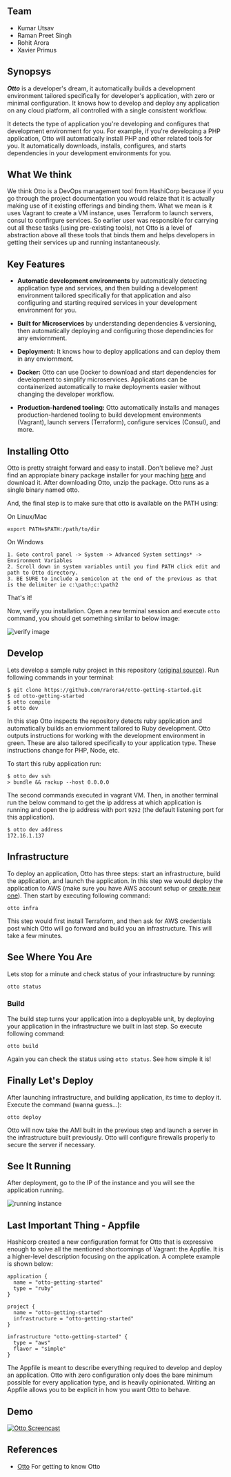 ## Team

* Kumar Utsav
* Raman Preet Singh
* Rohit Arora
* Xavier Primus 

## Synopsys

**_Otto_** is a developer's dream, it automatically builds a development environment tailored specifically for developer's application, with zero or minimal configuration. It knows how to develop and deploy any application on any cloud platform, all controlled with a single consistent workflow.

It detects the type of application you're developing and configures that development environment for you. For example, if you're developing a PHP application, Otto will automatically install PHP and other related tools for you. It automatically downloads, installs, configures, and starts dependencies in your development environments for you.

## What We think

We think Otto is a DevOps management tool from HashiCorp because if you go through the project documentation you would relaize that it is actually making use of it existing offerings and binding them. What we mean is it uses Vagrant to create a VM instance, uses Terraform to launch servers, consul to confirgure services. So earlier user was responsible for carrying out all these tasks (using pre-existing tools), not Otto is a level of abstraction above all these tools that binds them and helps developers in getting their services up and running instantaneously.

## Key Features
* **Automatic development environments** by automatically detecting application type and services, and then building a development environment tailored specifically for that application and also configuring and starting required services in your development environment for you.

* **Built for Microservices** by understanding dependencies & versioning, then automatically deploying and configuring those dependincies for any enviornment.

* **Deployment:** It knows how to deploy applications and can deploy them in any enviornment.

* **Docker:** Otto can use Docker to download and start dependencies for development to simplify microservices. Applications can be containerized automatically to make deployments easier without changing the developer workflow.

* **Production-hardened tooling:** Otto automatically installs and manages production-hardened tooling to build development environments (Vagrant), launch servers (Terraform), configure services (Consul), and more.

## Installing Otto
Otto is pretty straight forward and easy to install. Don't believe me? Just find an appropiate binary package installer for your maching [here](https://ottoproject.io/downloads.html) and download it. After downloading Otto, unzip the package. Otto runs as a single binary named otto.

And, the final step is to make sure that otto is available on the PATH using:

On Linux/Mac
```
export PATH=$PATH:/path/to/dir
```

On Windows
```
1. Goto control panel -> System -> Advanced System settings* -> Environment Variables 
2. Scroll down in system variables until you find PATH click edit and path to Otto directory. 
3. BE SURE to include a semicolon at the end of the previous as that is the delimiter ie c:\path;c:\path2
```
That's it!

Now, verify you installation. Open a new terminal session and execute ```otto``` command, you should get something similar to below image:

![verify image](/images/image1.png)

## Develop

Lets develop a sample ruby project in this repository ([original source](https://github.com/hashicorp/otto-getting-started)). Run following commands in your terminal:

```
$ git clone https://github.com/rarora4/otto-getting-started.git
$ cd otto-getting-started
$ otto compile
$ otto dev
```

In this step Otto inspects the repository detects ruby application and automatically builds an enviornment tailored to Ruby development. Otto outputs instructions for working with the development environment in green. These are also tailored specifically to your application type. These instructions change for PHP, Node, etc.

To start this ruby application run: 

```
$ otto dev ssh
> bundle && rackup --host 0.0.0.0 
```

The second commands executed in vagrant VM. Then, in another terminal run the below command to get the ip address at which application is running and open the ip address with port ```9292```  (the default listening port for this application).

```
$ otto dev address
172.16.1.137
```

## Infrastructure

To deploy an application, Otto has three steps: start an infrastructure, build the application, and launch the application. In this step we would deploy the application to AWS (make sure you have AWS account setup or [create new one](http://aws.amazon.com/free/)). Then start by executing following command:

```
otto infra
```

This step would first install Terraform, and then ask for AWS credentials post which Otto will go forward and build you an infrastructure. This will take a few minutes. 

## See Where You Are

Lets stop for a minute and check status of your infrastructure by running:

```
otto status
```

### Build

The build step turns your application into a deployable unit, by deploying your application in the infrastructure we built in last step. So execute following command:

```
otto build
```

Again you can check the status using ```otto status```. See how simple it is!

## Finally Let's Deploy

After launching infrastructure, and building application, its time to deploy it. Execute the command (wanna guess...):

```
otto deploy
```

Otto will now take the AMI built in the previous step and launch a server in the infrastructure built previously. Otto will configure firewalls properly to secure the server if necessary.

## See It Running
After deployment, go to the IP of the instance and you will see the application running.

![running instance](/images/image2.png)

## Last Important Thing - Appfile

Hashicorp created a new configuration format for Otto that is expressive enough to solve all the mentioned shortcomings of Vagrant: the Appfile. It is a higher-level description focusing on the application. A complete example is shown below:

```
application {
  name = "otto-getting-started"
  type = "ruby"
}

project {
  name = "otto-getting-started"
  infrastructure = "otto-getting-started"
}

infrastructure "otto-getting-started" {
  type = "aws"
  flavor = "simple"
}
```
The Appfile is meant to describe everything required to develop and deploy an application. Otto with zero configuration only does the bare minimum possible for every application type, and is heavily opinionated. Writing an Appfile allows you to be explicit in how you want Otto to behave.

## Demo 

[![Otto Screencast]()](https://youtu.be/X4Er8EZoUN0)

## References

 * [Otto](https://ottoproject.io/docs/index.html) For getting to know Otto


